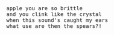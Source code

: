 <pre>
apple you are so brittle
and you clink like the crystal
when this sound's caught my ears
what use are then the spears?!
</pre>
